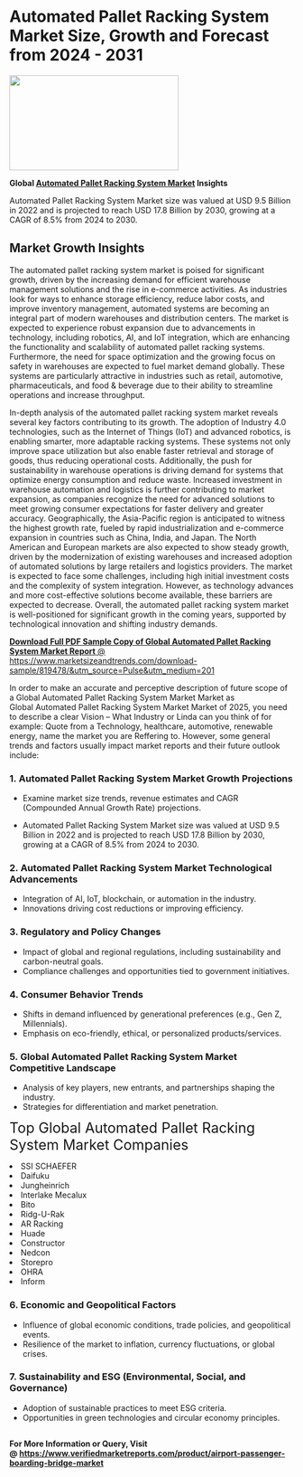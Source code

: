 <H1>Automated Pallet Racking System Market Size, Growth and Forecast from 2024 - 2031</H1><img class="aligncenter size-medium wp-image-584254" src="https://thirdeyenews.in/wp-content/uploads/2024/09/Global-Market-Research-300x168.jpeg" alt="" width="300" height="168" /><p><strong>Global&nbsp;<a href="https://www.marketsizeandtrends.com/download-sample/819478/&amp;utm_source=Pulse&amp;utm_medium=201">Automated Pallet Racking System Market</a> Insights</strong></p><p>Automated Pallet Racking System Market size was valued at USD 9.5 Billion in 2022 and is projected to reach USD 17.8 Billion by 2030, growing at a CAGR of 8.5% from 2024 to 2030.</p><p><h2>Market Growth Insights</h2> <p>The automated pallet racking system market is poised for significant growth, driven by the increasing demand for efficient warehouse management solutions and the rise in e-commerce activities. As industries look for ways to enhance storage efficiency, reduce labor costs, and improve inventory management, automated systems are becoming an integral part of modern warehouses and distribution centers. The market is expected to experience robust expansion due to advancements in technology, including robotics, AI, and IoT integration, which are enhancing the functionality and scalability of automated pallet racking systems. Furthermore, the need for space optimization and the growing focus on safety in warehouses are expected to fuel market demand globally. These systems are particularly attractive in industries such as retail, automotive, pharmaceuticals, and food & beverage due to their ability to streamline operations and increase throughput.</p> <p><a href="#"></a></p> <p>In-depth analysis of the automated pallet racking system market reveals several key factors contributing to its growth. The adoption of Industry 4.0 technologies, such as the Internet of Things (IoT) and advanced robotics, is enabling smarter, more adaptable racking systems. These systems not only improve space utilization but also enable faster retrieval and storage of goods, thus reducing operational costs. Additionally, the push for sustainability in warehouse operations is driving demand for systems that optimize energy consumption and reduce waste. Increased investment in warehouse automation and logistics is further contributing to market expansion, as companies recognize the need for advanced solutions to meet growing consumer expectations for faster delivery and greater accuracy. Geographically, the Asia-Pacific region is anticipated to witness the highest growth rate, fueled by rapid industrialization and e-commerce expansion in countries such as China, India, and Japan. The North American and European markets are also expected to show steady growth, driven by the modernization of existing warehouses and increased adoption of automated solutions by large retailers and logistics providers. The market is expected to face some challenges, including high initial investment costs and the complexity of system integration. However, as technology advances and more cost-effective solutions become available, these barriers are expected to decrease. Overall, the automated pallet racking system market is well-positioned for significant growth in the coming years, supported by technological innovation and shifting industry demands.</p> <p><a href="#"></p><p><span class=""><strong>Download Full PDF Sample Copy of Global Automated Pallet Racking System Market Report</strong> @ <a href="https://www.marketsizeandtrends.com/download-sample/819478/&amp;utm_source=Pulse&amp;utm_medium=201" target="_blank">https://www.marketsizeandtrends.com/download-sample/819478/&amp;utm_source=Pulse&amp;utm_medium=201</a></span></p><p>In order to make an accurate and perceptive description of future scope of a Global&nbsp;Automated Pallet Racking System Market Market as Global&nbsp;Automated Pallet Racking System Market Market of 2025, you need to describe a clear Vision &ndash; What Industry or Linda can you think of for example: Quote from a Technology, healthcare, automotive, renewable energy, name the market you are Reffering to. However, some general trends and factors usually impact market reports and their future outlook include:</p><h3>1.&nbsp;<strong>Automated Pallet Racking System Market Growth Projections</strong></h3><ul><li>Examine market size trends, revenue estimates and CAGR (Compounded Annual Growth Rate) projections.</li><li><p>Automated Pallet Racking System Market size was valued at USD 9.5 Billion in 2022 and is projected to reach USD 17.8 Billion by 2030, growing at a CAGR of 8.5% from 2024 to 2030.</p></li></ul><h3>2.&nbsp;<strong>Automated Pallet Racking System Market Technological Advancements</strong></h3><ul><li>Integration of AI, IoT, blockchain, or automation in the industry.</li><li>Innovations driving cost reductions or improving efficiency.</li></ul><h3>3.&nbsp;<strong>Regulatory and Policy Changes</strong></h3><ul><li>Impact of global and regional regulations, including sustainability and carbon-neutral goals.</li><li>Compliance challenges and opportunities tied to government initiatives.</li></ul><h3>4.&nbsp;<strong>Consumer Behavior Trends</strong></h3><ul><li>Shifts in demand influenced by generational preferences (e.g., Gen Z, Millennials).</li><li>Emphasis on eco-friendly, ethical, or personalized products/services.</li></ul><h3>5.&nbsp;<strong>Global Automated Pallet Racking System Market Competitive Landscape</strong></h3><ul><li>Analysis of key players, new entrants, and partnerships shaping the industry.</li><li>Strategies for differentiation and market penetration.</li></ul><p data-pm-slice="1 1 []"><span style="color: inherit; font-family: inherit; font-size: 25px;">Top Global Automated Pallet Racking System Market Companies</span></p><div class="" data-test-id=""><p><li>SSI SCHAEFER</li><li> Daifuku</li><li> Jungheinrich</li><li> Interlake Mecalux</li><li> Bito</li><li> Ridg-U-Rak</li><li> AR Racking</li><li> Huade</li><li> Constructor</li><li> Nedcon</li><li> Storepro</li><li> OHRA</li><li> Inform</li></p></div><h3>6.&nbsp;<strong>Economic and Geopolitical Factors</strong></h3><ul><li>Influence of global economic conditions, trade policies, and geopolitical events.</li><li>Resilience of the market to inflation, currency fluctuations, or global crises.</li></ul><h3>7.&nbsp;<strong>Sustainability and ESG (Environmental, Social, and Governance)</strong></h3><ul><li>Adoption of sustainable practices to meet ESG criteria.</li><li>Opportunities in green technologies and circular economy principles.</li></ul><h2><strong style="font-size: 14px;">For More Information or Query, Visit @&nbsp;</strong><a style="background-color: #ffffff; font-size: 14px;" href="https://www.marketsizeandtrends.com/report/automated-pallet-racking-system-market/" target="_blank">https://www.verifiedmarketreports.com/product/airport-passenger-boarding-bridge-market</a></h2>